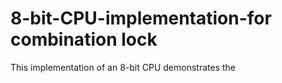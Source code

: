 # 8-bit-CPU-implementation-for combination lock
This implementation of an 8-bit CPU demonstrates the 
